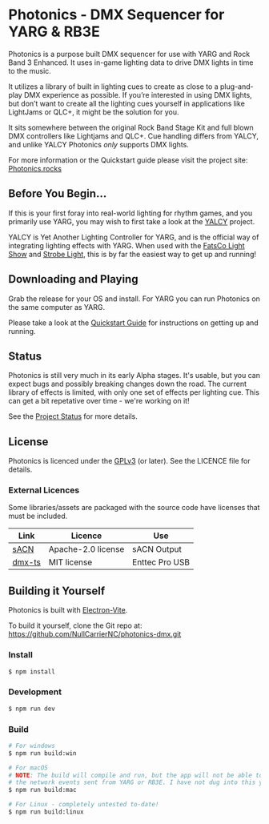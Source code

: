 # Photonics - DMX Sequencer for YARG & RB3E

Photonics is a purpose built DMX sequencer for use with YARG and Rock Band 3 Enhanced. 
It uses in-game lighting data to drive DMX lights in time to the music.

It utilizes a library of built in lighting cues to create as close to a plug-and-play DMX experience as possible. 
If you’re interested in using DMX lights, but don’t want to create all the lighting cues yourself in applications 
like LightJams or QLC+, it might be the solution for you.

It sits somewhere between the original Rock Band Stage Kit and full blown DMX controllers like Lightjams and QLC+. 
Cue handling differs from YALCY, and unlike YALCY Photonics *only* supports DMX lights.

For more information or the Quickstart guide please visit the project site: [Photonics.rocks](https://photonics.rocks)


## Before You Begin…

If this is your first foray into real-world lighting for rhythm games, and you primarily use YARG, 
you may wish to first take a look at the [YALCY](https://github.com/YARC-Official/YALCY) project.

YALCY is Yet Another Lighting Controller for YARG, and is the official way of integrating lighting effects with YARG. 
When used with the [FatsCo Light Show](https://www.ebay.ca/itm/116393720295) and [Strobe Light](https://www.ebay.ca/itm/116073118989), 
this is by far the easiest way to get up and running!


## Downloading and Playing

Grab the release for your OS and install. For YARG you can run Photonics on the same computer as YARG. 

Please take a look at the [Quickstart Guide](https://photonics.rocks/quickstart-guide/) for instructions on getting up and running.


## Status

Photonics is still very much in its early Alpha stages. It's usable, but you can expect bugs and possibly breaking changes down the road. 
The current library of effects is limited, with only one set of effects per lighting cue. 
This can get a bit repetative over time - we're working on it!

See the [Project Status](https://photonics.rocks/project-status/) for more details.



## License

Photonics is licenced under the [GPLv3](https://www.gnu.org/licenses/gpl-3.0.en.html) (or later). See the LICENCE file for details.


### External Licences

Some libraries/assets are packaged with the source code have licenses that must be included.

| Link        | Licence     | Use         |
| ----------- | ----------- | ----------- |
| [sACN](https://github.com/k-yle/sACN) | Apache-2.0 license | sACN Output |
| [dmx-ts](https://github.com/node-dmx/dmx-ts)   | MIT license | Enttec Pro USB |



## Building it Yourself

Photonics is built with [Electron-Vite](https://electron-vite.org/). 

To build it yourself, clone the Git repo at: https://github.com/NullCarrierNC/photonics-dmx.git


### Install

```bash
$ npm install
```

### Development

```bash
$ npm run dev
```

### Build

```bash
# For windows
$ npm run build:win

# For macOS
# NOTE: The build will compile and run, but the app will not be able to receive 
# the network events sent from YARG or RB3E. I have not dug into this yet...
$ npm run build:mac

# For Linux - completely untested to-date!
$ npm run build:linux
```
